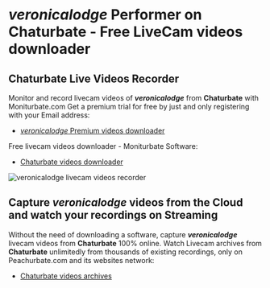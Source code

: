 # _veronicalodge_ Performer on Chaturbate - Free LiveCam videos downloader

## Chaturbate Live Videos Recorder

Monitor and record livecam videos of **_veronicalodge_** from **Chaturbate** with Moniturbate.com
Get a premium trial for free by just and only registering with your Email address:
* [_veronicalodge_ Premium videos downloader](https://moniturbate.com/request-demo-licence-key.html)

Free livecam videos downloader - Moniturbate Software:
* [Chaturbate videos downloader](https://moniturbate.com/moniturbate-download-software.html)

![_veronicalodge_ livecam videos recorder](https://peachurnet.com/templates/moniturbate-software.png)


## Capture _veronicalodge_ videos from the Cloud and watch your recordings on Streaming

Without the need of downloading a software, capture **_veronicalodge_** livecam videos from **Chaturbate** 100% online.
Watch Livecam archives from **Chaturbate** unlimitedly from thousands of existing recordings, only on Peachurbate.com and its websites network:
* [Chaturbate videos archives](https://peachurnet.com/)